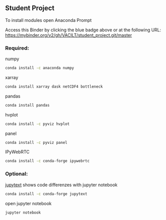## Student Project
To install modules open Anaconda Prompt

Access this Binder by clicking the blue badge above or at the following URL:
https://mybinder.org/v2/gh/VACILT/student_project.git/master
### Required:
numpy  
```sh
conda install -c anaconda numpy
```
xarray  
```sh
conda install xarray dask netCDF4 bottleneck
```
pandas
```sh
conda install pandas
```
hvplot
```sh
conda install -c pyviz hvplot
```
panel
```sh
conda install -c pyviz panel
```
IPyWebRTC
```sh
conda install -c conda-forge ipywebrtc
```
### Optional:
[jupytext](https://github.com/mwouts/jupytext/blob/master/README.md) shows code differenzes with jupyter notebook
```sh
conda install -c conda-forge jupytext
```
open jupyter notebook 
```sh
jupyter notebook
```
